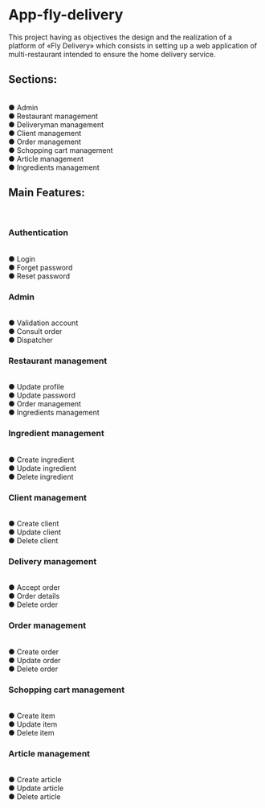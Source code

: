 # App-fly-delivery
This project having as objectives the design and the realization of a platform of «Fly Delivery» which consists in setting up a web application of multi-restaurant intended to ensure the home delivery service.
<h2>Sections:</h2> </br>
● Admin </br>
● Restaurant management </br>
● Deliveryman management </br>
● Client management </br>
● Order management </br>
● Schopping cart management </br>
● Article management </br>
● Ingredients management </br>
<h2>Main Features:</h2> </br>
<h3> Authentication </h3></br>
● Login </br>
● Forget password </br>
● Reset password </br>
<h3>Admin </h3> </br>
● Validation account </br>
● Consult order </br>
● Dispatcher </br>
<h3>Restaurant management </h3> </br>
● Update profile </br>
● Update password </br>
● Order management </br>
● Ingredients management </br>
<h3>Ingredient management </h3> </br>
● Create ingredient </br>
● Update ingredient </br>
● Delete ingredient </br>
<h3>Client management </h3> </br>
● Create client </br>
● Update client </br>
● Delete client </br>
<h3>Delivery management </h3> </br>
● Accept order </br>
● Order details </br>
● Delete order </br>
<h3>Order management </h3> </br>
● Create order </br>
● Update order </br>
● Delete order </br>
<h3>Schopping cart management </h3> </br>
● Create item </br>
● Update item </br>
● Delete item </br>
<h3>Article management </h3> </br>
● Create article </br>
● Update article </br>
● Delete article </br>
